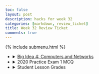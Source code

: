 ```yaml
---
toc: false
layout: post
description: hacks for week 32
categories: [markdown, review_ticket]
title: Week 32 Review Ticket
comments: true
---
```

{% include submenu.html %}
<ul>
    <li>
        <details closed>
            <summary><a href="{{site.baseurl}}/techtalk/2023/04/05/computers_networks.html">Big Idea 4: Computers and Networks</a></summary>
                <ul>
                    <li>Diagram:</li>
                    <img src="{{site.baseurl}}/images/wwwdiagram.png">
                    <li>Example of Completed Hacks:</li>
                    <img src="{{site.baseurl}}/images/networkhacks.png">
                </ul>
        </details>
    </li>
    <li>
        <details closed>
            <summary>2020 Practice Exam 1 MCQ</summary>
                <ul>
                    <li>Score: 65/66</li>
                    <img src="{{site.baseurl}}/images/2020score.png">
                    <li>Corrections</li>
                    <ul>
                        <li>Question:</li>
                        <ul>
                            <li>Consider the following algorithms. Each algorithm operates on a list containing n elements, where n is a very large integer.</li>
                        </ul>
                        <li>Answers:</li>
                        <ol>
                            <li>An algorithm that accesses each element in the list twice</li>
                            <li>An algorithm that accesses each element in the list n times</li>
                            <li>An algorithm that accesses only the first 10 elements in the list, regardless of the size of the list</li>
                        </ol>
                        <li>Original Answer: III only</li>
                        <li>Correct Answer: I, II, and III</li>
                        <ul>
                            <li>This is the answer because all of these run in what is considered a reasonable time to CollegeBoard (2n, n, n^2), and for some reason I chose the worst one.</li>
                        </ul>
                    </ul>
                </ul>
        </details>
    </li>
    <li>
        <details closed>
            <summary>Student Lesson Grades</summary>
            <table>
                <tr>
                    <th>Lesson</th>
                    <th>Score</th>
                </tr>
                <tr>
                    <td>SASS</td>
                    <td>0.95/1</td>
                </tr>
                <tr>
                    <td>Simulations</td>
                    <td>0.65/1</td>
                </tr>
                <tr>
                    <td>Data Structures</td>
                    <td>0.87/1</td>
                </tr>
                <tr>
                    <td>Data related to user</td>
                    <td>0.85/1</td>
                </tr>
                <tr>
                    <td>Frontend-backend</td>
                    <td>.8/1</td>
                </tr>
                <tr>
                    <td>TOTAL</td>
                    <td>4.12/5</td>
                </tr>
            </table>
        </details>
    </li>
</ul>